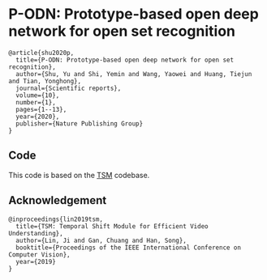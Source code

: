  # P-ODN: Prototype-based open deep network for open set recognition

```
@article{shu2020p,
  title={P-ODN: Prototype-based open deep network for open set recognition},
  author={Shu, Yu and Shi, Yemin and Wang, Yaowei and Huang, Tiejun and Tian, Yonghong},
  journal={Scientific reports},
  volume={10},
  number={1},
  pages={1--13},
  year={2020},
  publisher={Nature Publishing Group}
}
```



## Code

This code is based on the [TSM](https://github.com/mit-han-lab/temporal-shift-module) codebase.

## Acknowledgement
```
@inproceedings{lin2019tsm,
  title={TSM: Temporal Shift Module for Efficient Video Understanding},
  author={Lin, Ji and Gan, Chuang and Han, Song},
  booktitle={Proceedings of the IEEE International Conference on Computer Vision},
  year={2019}
} 
```
